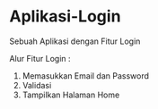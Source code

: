 # Aplikasi-Login
Sebuah Aplikasi dengan Fitur Login

Alur Fitur Login : 
1. Memasukkan Email dan Password
2. Validasi
3. Tampilkan Halaman Home
